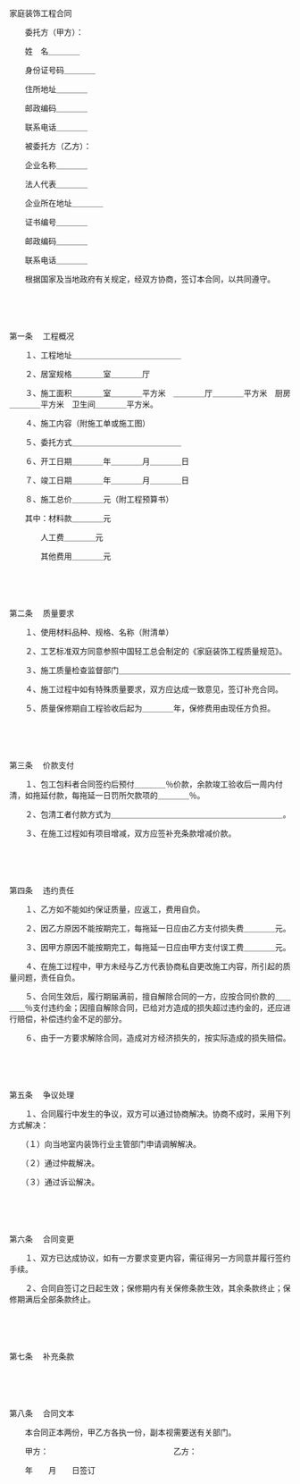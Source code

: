 



家庭装饰工程合同



 

　　委托方（甲方）：

　　姓　名＿＿＿＿

　　身份证号码＿＿＿＿

　　住所地址＿＿＿＿

　　邮政编码＿＿＿＿

　　联系电话＿＿＿＿

　　被委托方（乙方）：

　　企业名称＿＿＿＿

　　法人代表＿＿＿＿

　　企业所在地址＿＿＿＿

　　证书编号＿＿＿＿

　　邮政编码＿＿＿＿

　　联系电话＿＿＿＿

　　根据国家及当地政府有关规定，经双方协商，签订本合同，以共同遵守。

　　

　　

第一条
　工程概况

　　１、工程地址＿＿＿＿＿＿＿＿＿＿＿＿＿＿

　　２、居室规格＿＿＿＿室＿＿＿＿厅

　　３、施工面积＿＿＿＿室＿＿＿＿平方米　＿＿＿＿厅＿＿＿＿平方米　厨房＿＿＿＿平方米　卫生间＿＿＿＿平方米。

　　４、施工内容（附施工单或施工图）

　　５、委托方式＿＿＿＿＿＿＿＿＿＿＿＿＿＿

　　６、开工日期＿＿＿＿年＿＿＿＿月＿＿＿＿日

　　７、竣工日期＿＿＿＿年＿＿＿＿月＿＿＿＿日

　　８、施工总价＿＿＿＿元（附工程预算书）

　　其中：材料款＿＿＿＿元

　　　　人工费＿＿＿＿元

　　　　其他费用＿＿＿＿元

　　

　　

第二条
　质量要求

　　１、使用材料品种、规格、名称（附清单）

　　２、工艺标准双方同意参照中国轻工总会制定的《家庭装饰工程质量规范》。

　　３、施工质量检查监督部门＿＿＿＿＿＿＿＿＿＿＿＿＿＿＿＿＿＿＿＿＿＿

　　４、施工过程中如有特殊质量要求，双方应达成一致意见，签订补充合同。

　　５、质量保修期自工程验收后起为＿＿＿＿年，保修费用由现任方负担。

　　

　　

第三条
　价款支付

　　１、包工包料者合同签约后预付＿＿＿＿％价款，余款竣工验收后一周内付清，如拖延付款，每拖延一日罚所欠款项的＿＿＿＿％。

　　２、包清工者付款方式为＿＿＿＿＿＿＿＿＿＿＿＿＿＿＿＿＿＿＿＿＿＿。

　　３、在施工过程如有项目增减，双方应签补充条款增减价款。

　　

　　

第四条
　违约责任

　　１、乙方如不能如约保证质量，应返工，费用自负。

　　２、因乙方原因不能按期完工，每拖延一日应由乙方支付损失费＿＿＿＿元。

　　３、因甲方原因不能按期完工，每拖延一日应由甲方支付误工费＿＿＿＿元。

　　４、在施工过程中，甲方未经与乙方代表协商私自更改施工内容，所引起的质量问题，责任自负。

　　５、合同生效后，履行期届满前，擅自解除合同的一方，应按合同价款的＿＿＿＿％支付违约金；因擅自解除合同，已给对方造成的损失超过违约金的，还应进行赔偿，补偿违约金不足的部分。

　　６、由于一方要求解除合同，造成对方经济损失的，按实际造成的损失赔偿。

　　

　　

第五条
　争议处理

　　１、合同履行中发生的争议，双方可以通过协商解决。协商不成时，采用下列方式解决：

　　（１）向当地室内装饰行业主管部门申请调解解决。

　　（２）通过仲裁解决。

　　（３）通过诉讼解决。

　　

　　

第六条
　合同变更

　　１、双方已达成协议，如有一方要求变更内容，需征得另一方同意并履行签约手续。

　　２、合同自签订之日起生效；保修期内有关保修条款生效，其余条款终止；保修期满后全部条款终止。

　　

　　

第七条
　补充条款

　　

　　

第八条
　合同文本

　　本合同正本两份，甲乙方各执一份，副本视需要送有关部门。　　

　　甲方：　　　　　　　　　　　　　　　　乙方：　　　　　　　　　　　　　　　　　　

　　年　　月　　日签订